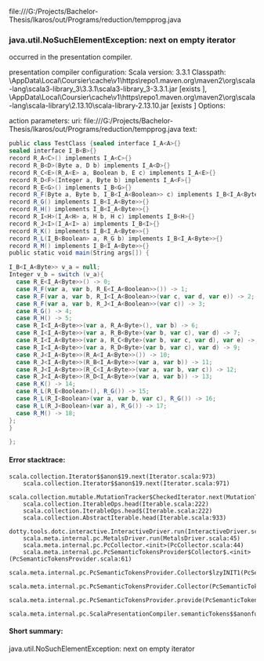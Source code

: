 file:///G:/Projects/Bachelor-Thesis/Ikaros/out/Programs/reduction/tempprog.java
### java.util.NoSuchElementException: next on empty iterator

occurred in the presentation compiler.

presentation compiler configuration:
Scala version: 3.3.1
Classpath:
<HOME>\AppData\Local\Coursier\cache\v1\https\repo1.maven.org\maven2\org\scala-lang\scala3-library_3\3.3.1\scala3-library_3-3.3.1.jar [exists ], <HOME>\AppData\Local\Coursier\cache\v1\https\repo1.maven.org\maven2\org\scala-lang\scala-library\2.13.10\scala-library-2.13.10.jar [exists ]
Options:



action parameters:
uri: file:///G:/Projects/Bachelor-Thesis/Ikaros/out/Programs/reduction/tempprog.java
text:
```scala
public class TestClass {sealed interface I_A<A>{}
sealed interface I_B<B>{}
record R_A<C>() implements I_A<C>{}
record R_B<D>(Byte a, D b) implements I_A<D>{}
record R_C<E>(R_A<E> a, Boolean b, E c) implements I_A<E>{}
record R_D<F>(Integer a, Byte b) implements I_A<F>{}
record R_E<G>() implements I_B<G>{}
record R_F(Byte a, Byte b, I_B<I_A<Boolean>> c) implements I_B<I_A<Byte>>{}
record R_G() implements I_B<I_A<Byte>>{}
record R_H() implements I_B<I_A<Byte>>{}
record R_I<H>(I_A<H> a, H b, H c) implements I_B<H>{}
record R_J<I>(I_A<I> a) implements I_B<I>{}
record R_K() implements I_B<I_A<Byte>>{}
record R_L(I_B<Boolean> a, R_G b) implements I_B<I_A<Byte>>{}
record R_M() implements I_B<I_A<Byte>>{}
public static void main(String args[]) {

I_B<I_A<Byte>> v_a = null;
Integer v_b = switch (v_a){
  case R_E<I_A<Byte>>() -> 0; 
  case R_F(var a, var b, R_E<I_A<Boolean>>()) -> 1; 
  case R_F(var a, var b, R_I<I_A<Boolean>>(var c, var d, var e)) -> 2; 
  case R_F(var a, var b, R_J<I_A<Boolean>>(var c)) -> 3; 
  case R_G() -> 4; 
  case R_H() -> 5; 
  case R_I<I_A<Byte>>(var a, R_A<Byte>(), var b) -> 6; 
  case R_I<I_A<Byte>>(var a, R_B<Byte>(var b, var c), var d) -> 7; 
  case R_I<I_A<Byte>>(var a, R_C<Byte>(var b, var c, var d), var e) -> 8; 
  case R_I<I_A<Byte>>(var a, R_D<Byte>(var b, var c), var d) -> 9; 
  case R_J<I_A<Byte>>(R_A<I_A<Byte>>()) -> 10; 
  case R_J<I_A<Byte>>(R_B<I_A<Byte>>(var a, var b)) -> 11; 
  case R_J<I_A<Byte>>(R_C<I_A<Byte>>(var a, var b, var c)) -> 12; 
  case R_J<I_A<Byte>>(R_D<I_A<Byte>>(var a, var b)) -> 13; 
  case R_K() -> 14; 
  case R_L(R_E<Boolean>(), R_G()) -> 15; 
  case R_L(R_I<Boolean>(var a, var b, var c), R_G()) -> 16; 
  case R_L(R_J<Boolean>(var a), R_G()) -> 17; 
  case R_M() -> 18; 
};
}

};
```



#### Error stacktrace:

```
scala.collection.Iterator$$anon$19.next(Iterator.scala:973)
	scala.collection.Iterator$$anon$19.next(Iterator.scala:971)
	scala.collection.mutable.MutationTracker$CheckedIterator.next(MutationTracker.scala:76)
	scala.collection.IterableOps.head(Iterable.scala:222)
	scala.collection.IterableOps.head$(Iterable.scala:222)
	scala.collection.AbstractIterable.head(Iterable.scala:933)
	dotty.tools.dotc.interactive.InteractiveDriver.run(InteractiveDriver.scala:168)
	scala.meta.internal.pc.MetalsDriver.run(MetalsDriver.scala:45)
	scala.meta.internal.pc.PcCollector.<init>(PcCollector.scala:44)
	scala.meta.internal.pc.PcSemanticTokensProvider$Collector$.<init>(PcSemanticTokensProvider.scala:61)
	scala.meta.internal.pc.PcSemanticTokensProvider.Collector$lzyINIT1(PcSemanticTokensProvider.scala:61)
	scala.meta.internal.pc.PcSemanticTokensProvider.Collector(PcSemanticTokensProvider.scala:61)
	scala.meta.internal.pc.PcSemanticTokensProvider.provide(PcSemanticTokensProvider.scala:90)
	scala.meta.internal.pc.ScalaPresentationCompiler.semanticTokens$$anonfun$1(ScalaPresentationCompiler.scala:110)
```
#### Short summary: 

java.util.NoSuchElementException: next on empty iterator